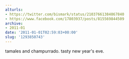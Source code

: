 ```yaml
---
alturls:
- https://twitter.com/bismark/status/21037661384867840
- https://www.facebook.com/17803937/posts/815569844509
archive:
- 2011-01
date: '2011-01-01T02:59:03+00:00'
slug: '1293850743'
---
```


tamales and champurrado. tasty new year's eve.

